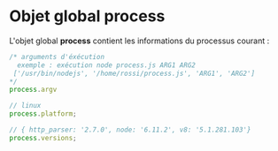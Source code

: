 # Objet global process

L'objet global **process** contient les informations du processus courant :

```js
/* arguments d'éxécution
  exemple : exécution node process.js ARG1 ARG2
 ['/usr/bin/nodejs', '/home/rossi/process.js', 'ARG1', 'ARG2']
*/
process.argv

// linux
process.platform;

// { http_parser: '2.7.0', node: '6.11.2', v8: '5.1.281.103'}
process.versions;

```